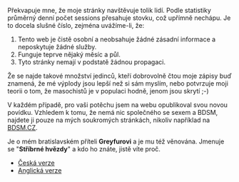 <!-- dcterms:identifier = riderweblog#27 -->
<!-- dcterms:title = Dárek mým věrným čtenářům -->
<!-- np9:categoryId = 2 -->
<!-- x4w:category = Lidé a jiná zvěř -->
<!-- np9:authorId = 1 -->
<!-- np9:authorEmail = michal.valasek@altairis.cz -->
<!-- dcterms:creator = Michal Altair Valášek -->
<!-- dcterms:created = 2003-03-20T01:57:48+01:00 -->
<!-- dcterms:dateAccepted = 2003-03-20T01:57:48+01:00 -->

Překvapuje mne, že moje stránky navštěvuje tolik lidí. Podle statistiky průměrný denní počet sessions přesahuje stovku, což upřímně nechápu. Je to docela slušné číslo, zejména uvážíme-li, že:

1.  Tento web je čistě osobní a neobsahuje žádné zásadní informace a neposkytuje žádné služby.
2.  Funguje teprve nějaký měsíc a půl.
3.  Tyto stránky nemají v podstatě žádnou propagaci.

Že se najde takové množství jedinců, kteří dobrovolně čtou moje zápisy buď znamená, že mé výplody jsou lepší než si sám myslím, nebo potvrzuje moji teorii o tom, že masochistů je v populaci hodně, jenom jsou skrytí ;-)

V každém případě, pro vaši potěchu jsem na webu opublikoval svou novou povídku. Vzhledem k tomu, že nemá nic společného se sexem a BDSM, najdete ji pouze na mých soukromých stránkách, nikoliv například na [BDSM.CZ](http://www.bdsm.cz).

Je o mém bratislavském příteli **Greyfurovi** a je mu též věnována. Jmenuje se "**Stříbrné hvězdy**" a kdo ho znáte, jistě víte proč.

*   [Česká verze](http://www.rider.cz/cs/articles/silverstar.xtml)
*   [Anglická verze](http://www.rider.cz/en/articles/silverstar.xtml)